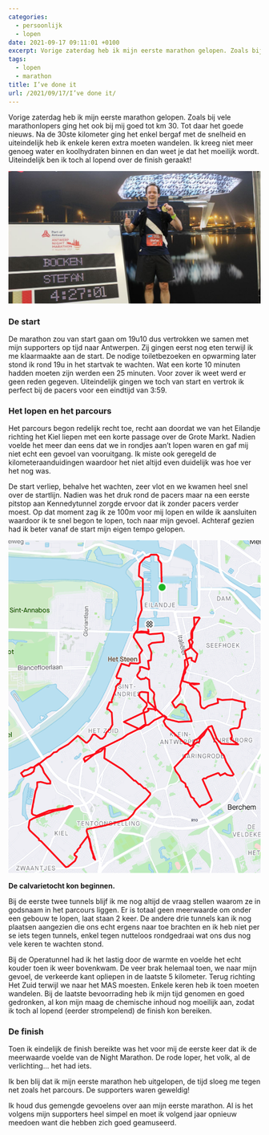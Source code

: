 ```yaml
---
categories:
  - persoonlijk
  - lopen
date: 2021-09-17 09:11:01 +0100
excerpt: Vorige zaterdag heb ik mijn eerste marathon gelopen. Zoals bij vele marathonlopers ging het ook bij mij goed tot km 30. Tot daar het goede nieuws.
tags:
  - lopen
  - marathon
title: I’ve done it
url: /2021/09/17/I’ve done it/
---
```


Vorige zaterdag heb ik mijn eerste marathon gelopen. Zoals bij vele marathonlopers ging het ook bij mij goed tot km 30. Tot daar het goede nieuws. Na de 30ste kilometer ging het enkel bergaf met de snelheid en uiteindelijk heb ik enkele keren extra moeten wandelen. Ik kreeg niet meer genoeg water en koolhydraten binnen en dan weet je dat het moeilijk wordt. Uiteindelijk ben ik toch al lopend over de finish geraakt!

![image](finish.jpg)

### De start
De marathon zou van start gaan om 19u10 dus vertrokken we samen met mijn supporters op tijd naar Antwerpen. Zij gingen eerst nog eten terwijl ik me klaarmaakte aan de start. De nodige toiletbezoeken en opwarming later stond ik rond 19u in het startvak te wachten. Wat een korte 10 minuten hadden moeten zijn werden een 25 minuten. Voor zover ik weet werd er geen reden gegeven.
Uiteindelijk gingen we toch van start en vertrok ik perfect bij de pacers voor een eindtijd van 3:59.

### Het lopen en het parcours

Het parcours begon redelijk recht toe, recht aan doordat we van het Eilandje richting het Kiel liepen met een korte passage over de Grote Markt. Nadien voelde het meer dan eens dat we in rondjes aan’t lopen waren en gaf mij niet echt een gevoel van vooruitgang. Ik miste ook geregeld de kilometeraanduidingen waardoor het niet altijd even duidelijk was hoe ver het nog was.

De start verliep, behalve het wachten, zeer vlot en we kwamen heel snel over de startlijn. Nadien was het druk rond de pacers maar na een eerste pitstop aan Kennedytunnel zorgde ervoor dat ik zonder pacers verder moest. Op dat moment zag ik ze 100m voor mij lopen en wilde ik aansluiten waardoor ik te snel begon te lopen, toch naar mijn gevoel. Achteraf gezien had ik beter vanaf de start mijn eigen tempo gelopen.

![image](gelopenparcours.png)

**De calvarietocht kon beginnen.**

Bij de eerste twee tunnels blijf ik me nog altijd de vraag stellen waarom ze in godsnaam in het parcours liggen. Er is totaal geen meerwaarde om onder een gebouw te lopen, laat staan 2 keer. De andere drie tunnels kan ik nog plaatsen aangezien die ons echt ergens naar toe brachten en ik heb niet per se iets tegen tunnels, enkel tegen nutteloos rondgedraai wat ons dus nog vele keren te wachten stond.

Bij de Operatunnel had ik het lastig door de warmte en voelde het echt kouder toen ik weer bovenkwam. De veer brak helemaal toen, we naar mijn gevoel, de verkeerde kant opliepen in de laatste 5 kilometer. Terug richting Het Zuid  terwijl we naar het MAS moesten. Enkele keren heb ik toen moeten wandelen. Bij de laatste bevoorrading heb ik mijn tijd genomen en goed gedronken, al kon mijn maag de chemische inhoud nog moeilijk aan, zodat ik toch al lopend (eerder strompelend) de finish kon bereiken.

### De finish

Toen ik eindelijk de finish bereikte was het voor mij de eerste keer dat ik de meerwaarde voelde van de Night Marathon. De rode loper, het volk, al de verlichting… het had iets.

Ik ben blij dat ik mijn eerste marathon heb uitgelopen, de tijd sloeg me tegen net zoals het parcours. De supporters waren geweldig!

Ik houd dus gemengde gevoelens over aan mijn eerste marathon. Al is het volgens mijn supporters heel simpel en moet ik volgend jaar opnieuw meedoen want die hebben zich goed geamuseerd.